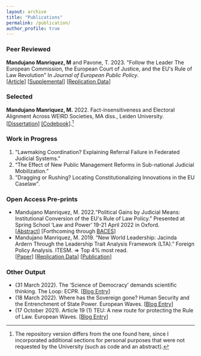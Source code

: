```yaml
---
layout: archive
title: "Publications"
permalink: /publication/
author_profile: true
---
```

### Peer Reviewed
**Mandujano Manriquez, M** and Pavone, T. 2023. "Follow the Leader The European Commission, the European Court of Justice, and the EU's Rule of Law Revolution" In _Journal of European Public Policy_. <br> [[Article](https://doi.org/10.1080/13501763.2024.2336125)] [[Supplemental](https://www.tandfonline.com/doi/suppl/10.1080/13501763.2024.2336125?scroll=top)] [[Replication Data](https://doi.org/10.6084/m9.figshare.25595496.v2)]


### Selected
**Mandujano Manriquez, M.** 2022. Fact-insensitiveness and Electoral Alignment Across WEIRD Societies, MA diss., Leiden University.<br>
[[Dissertation](/assets/files/mmm_electoralaligment-weirdsocieties_2022.pdf)] [[Codebook]](/assets/files/mmm_electoralaligment_weirdsocieties_2022_codebook.pdf).[^1]

### Work in Progress

1. "Lawmaking Coordination? Explaining Referral Failure in Federated Judicial Systems."
2. “The Effect of New Public Management Reforms in Sub-national Judicial Mobilization.”
3. "Dragging or Rushing? Locating Constitutionalizing Innovations in the EU Caselaw".


### Open Access Pre-prints
- Mandujano Manriquez, M. 2022.“Political Gains by Judicial Means: Institutional Conversion of the EU's Rule of Law Policy.” Presented at Spring School ‘Law and Power’ 19-21 April 2022 in Oxford.<br>
[[Abstract](/assets/files/mmm_politicalgainsbyjudicialmeans_2022.pdf)] [Forthcoming through [BACES](https://www.upf.edu/web/baces/baces-working-papers)]
- Mandujano Manriquez, M. 2019. “New World Leadership: Jacinda Ardern Through the Leadership Trait Analysis Framework (LTA).” Foreign Policy Analysis. ITESM. ⇒ Top 4% most read. <br>[[Paper](/assets/files/mmm_lta-JacindaArdern_2019.pdf)] [[Replication Data](/assets/files/jacinda-ardern-lta-general.xlsx)] [[Publication](https://www.academia.edu/39164271/New_World_Leadership_Jacinda_Ardern_Through_the_Leadership_Trait_Analysis?source=swp_share)]


### Other Output
- (31 March 2022). The ‘Science of Democracy’ demands scientific thinking. The Loop: ECPR. [[Blog Entry](https://theloop.ecpr.eu/the-science-of-democracy-demands-scientific-thinking/)]
- (18 March 2022). Where has the Sovereign gone? Human Security and the Entrenchment of State Power. European Waves. [[Blog Entry](https://www.europeanwaves.com/post/where-has-the-sovereign-gone-human-security-and-the-entrenchment-of-state-power)]
- (17 October 2021). Article 19 (1) TEU: A new route for protecting the Rule of Law. European Waves. [[Blog Entry](https://www.europeanwaves.com/post/article-19-1-teu-a-new-route-for-protecting-the-rule-of-law)]

[^1]: The repository version differs from the one found here, since I incorporated additional sections for personal purposes that were not requested by the University (such as code and an abstract).

<!--  [[Podcast](https://open.spotify.com/episode/2pLmHKezq2ZcEo38QHtYim)]
[[Podcast](https://open.spotify.com/episode/3aCgBBvsN3b9ipZwmbIeOJ?si=FgPEfQveQ9i44qnsxhd5Ng)]
[[Podcast](https://open.spotify.com/episode/1ZeeL7pWIomEdBHywGue1G?si=9pQ3YIMeRRGt5ifbKMTBeA)]
 -->
